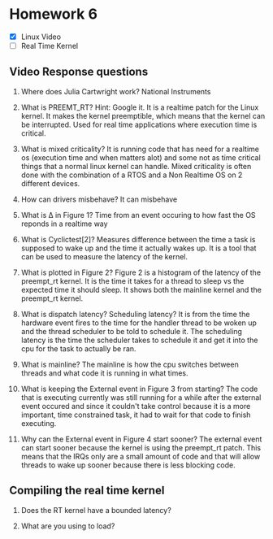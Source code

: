 # Homework 6

- [x] Linux Video
- [ ] Real Time Kernel

## Video Response questions 

1. Where does Julia Cartwright work?
National Instruments
2. What is PREEMT_RT? Hint: Google it.
It is a realtime patch for the Linux kernel. It makes the kernel preemptible, which means that the kernel can be interrupted. Used for real time applications where execution time is critical.

3. What is mixed criticality?
It is running code that has need for a realtime os (execution time and when matters alot) and some not as time critical things that a normal linux kernel can handle. Mixed criticality is often done with the combination of a RTOS and a Non Realtime OS on 2 different devices.

4. How can drivers misbehave?
It can misbehave

5. What is Δ in Figure 1?
Time from an event occuring to how fast the OS reponds in a realtime way

6. What is Cyclictest[2]?
Measures difference between the time a task is supposed to wake up and the time it actually wakes up. It is a tool that can be used to measure the latency of the kernel.

7. What is plotted in Figure 2?
Figure 2 is a histogram of the latency of the preempt_rt kernel. It is the time it takes for a thread to sleep vs the expected time it should sleep. It shows both the mainline kernel and the preempt_rt kernel.

8. What is dispatch latency? Scheduling latency?
It is from the time the hardware event fires to the time for the handler thread to be woken up and the thread scheduler to be told to schedule it. The scheduling latency is the time the scheduler takes to schedule it and get it into the cpu for the task to actually be ran.

9. What is mainline?
The mainline is how the cpu switches between threads and what code it is running in what times.

10. What is keeping the External event in Figure 3 from starting?
The code that is executing currently was still running for a while after the external event occured and since it couldn't take control because it is a more important, time constrained task, it had to wait for that code to finish executing.

11. Why can the External event in Figure 4 start sooner? 
The external event can start sooner because the kernel is using the preempt_rt patch. This means that the IRQs only are a small amount of code and that will allow threads to wake up sooner because there is less blocking code.

## Compiling the real time kernel

1. Does the RT kernel have a bounded latency?

2. What are you using to load?

